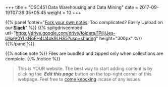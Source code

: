 +++
title = "CSC451 Data Warehousing and Data Mining"
date =  2017-09-19T07:39:35+05:45
weight = 10
+++

{{% panel footer="[Fork your own notes](/8thSem/en/how-to-contribute). Too complicated? Easily Upload on our __[Slack](https://join.slack.com/t/csitauthority/shared_invite/enQtMjgwOTA1NjExMzQ1LTc2Yzg0ODkyNzcxYjkyNzczOTdiMDE1OTIxNzg4MjNkOWJlM2U2MDc3OTBiOGQ4YWE0YTNlNDFkYWE2NjNlOTk)__" %}} 
{{% spitgdriveembed url="https://drive.google.com/drive/folders/1PiIjIJes-UlseV0YLsNqFH4U4ok9LHS5?usp=sharing" height="300px" %}}
{{%/panel%}}

{{% notice note %}}
Files are bundled and zipped only when collections are complete.
{{% /notice %}}

> This is YOUR website. The best way to start adding content is by clicking the <i class="fa fa-code-fork">&nbsp;__Edit this page__</i> button on the top-right corner of this webpage. Feel free to [come knocking](https://m.me/CSITauthority "We're responsive on messenger!") incase of any issues.
